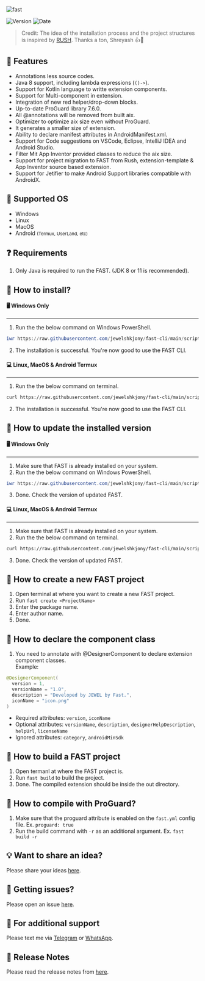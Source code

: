 ![fast](https://github.com/user-attachments/assets/1af854f5-fdb8-493a-8f07-be58ed8c2af3)

![Version](https://img.shields.io/badge/Latest_Version-1.2.5-blue?labelColor=orange) ![Date](https://img.shields.io/badge/-10.11.24.23.22-gray?logoColor=yellow)

> Credit: The idea of the installation process and the project structures is inspired by [RUSH](https://github.com/shreyashsaitwal/rush-cli/tree/main). Thanks a ton, Shreyash 👍🎁

## 🌟 Features
- Annotations less source codes.
- Java 8 support, including lambda expressions (`()->`).
- Support for Kotlin language to writte extension components.
- Support for Multi-component in extension.
- Integration of new red helper/drop-down blocks.
- Up-to-date ProGuard library 7.6.0.
- All @annotations will be removed from built aix.
- Optimizer to optimize aix size even without ProGuard.
- It generates a smaller size of extension.
- Ability to declare manifest attributes in AndroidManifest.xml.
- Support for Code suggestions on VSCode, Eclipse, IntelliJ IDEA and Android Studio.
- Filter Mit App Inventor provided classes to reduce the aix size.
- Support for project migration to FAST from Rush, extension-template & App Inventor source based extension.
- Support for Jetifier to make Android Support libraries compatible with AndroidX.

## 🤝 Supported OS
- Windows
- Linux
- MacOS
- Android <small>(Termux, UserLand, etc)</small>

## ❓ Requirements
1. Only Java is required to run the FAST. (JDK 8 or 11 is recommended).

## 🤔 How to install?
#### 🖥️ Windows Only
---
1. Run the the below command on Windows PowerShell.
````.ps1
iwr https://raw.githubusercontent.com/jewelshkjony/fast-cli/main/scripts/install/win.ps1 -useb | iex
````
2. The installation is successful. You're now good to use the FAST CLI.

#### 💻 Linux, MacOS & Android Termux
---
1. Run the the below command on terminal.
````.sh
curl https://raw.githubusercontent.com/jewelshkjony/fast-cli/main/scripts/install/install.sh -fsSL | sh
````
2. The installation is successful. You're now good to use the FAST CLI.

## 🤔 How to update the installed version
#### 🖥️ Windows Only
---
1. Make sure that FAST is already installed on your system.
2. Run the the below command on Windows PowerShell.
````.ps1
iwr https://raw.githubusercontent.com/jewelshkjony/fast-cli/main/scripts/update/win.ps1 -useb | iex
````
3. Done. Check the version of updated FAST.

#### 💻 Linux, MacOS & Android Termux
---
1. Make sure that FAST is already installed on your system.
2. Run the the below command on terminal.
````.sh
curl https://raw.githubusercontent.com/jewelshkjony/fast-cli/main/scripts/update/install.sh -fsSL | sh
````
3. Done. Check the version of updated FAST.

## 🤔 How to create a new FAST project
1. Open terminal at where you want to create a new FAST project.
2. Run `fast create <ProjectName>`
3. Enter the package name.
4. Enter author name.
5. Done.

## 🤔 How to declare the component class
1. You need to annotate with @DesignerComponent to declare extension component classes.\
Example:
````.java
@DesignerComponent(
  version = 1,
  versionName = "1.0",
  description = "Developed by JEWEL by Fast.",
  iconName = "icon.png"
)
````

- Required attributes: `version`, `iconName`
- Optional attributes: `versionName`, `description`, `designerHelpDescription`, `helpUrl`, `licenseName`
- Ignored attributes: `category`, `androidMinSdk`

## 🤔 How to build a FAST project
1. Open termanl at where the FAST project is.
2. Run `fast build` to build the project.
3. Done. The compiled extension should be inside the out directory.

## 🤔 How to compile with ProGuard?
1. Make sure that the proguard attribute is enabled on the `fast.yml` config file. Ex. `proguard: true`
2. Run the build command with `-r` as an additional argument. Ex. `fast build -r`

## 💡 Want to share an idea?
Please share your ideas [here](https://github.com/jewelshkjony/fast-cli/discussions).

## 🐛 Getting issues?
Please open an issue [here](https://github.com/jewelshkjony/fast-cli/issues).

## 🤝 For additional support
Please text me via [Telegram](https://t.me/jewelshkjony) or [WhatsApp](https://wa.me/8801775668913).

## 📝 Release Notes
Please read the release notes from [here](https://github.com/jewelshkjony/fast-cli/blob/main/ReleaseNotes.md).

